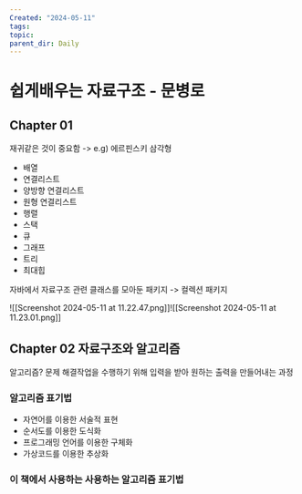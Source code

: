 ```yaml
---
Created: "2024-05-11"
tags: 
topic: 
parent_dir: Daily
---
```

# 쉽게배우는 자료구조 - 문병로
## Chapter 01
재귀같은 것이 중요함 -> e.g) 에르핀스키 삼각형

- 배열
- 연결리스트
- 양방향 연결리스트
- 원형 연결리스트
- 행렬
- 스택
- 큐
- 그래프
- 트리
- 최대힙

자바에서 자료구조 관련 클래스를 모아둔 패키지 -> 컬렉션 패키지

![[Screenshot 2024-05-11 at 11.22.47.png]]![[Screenshot 2024-05-11 at 11.23.01.png]]

## Chapter 02 자료구조와 알고리즘
알고리즘? 문제 해결작업을 수행하기 위해 입력을 받아 원하는 출력을 만들어내는 과정
### 알고리즘 표기법
- 자연어를 이용한 서술적 표현
- 순서도를 이용한 도식화
- 프로그래밍 언어를 이용한 구체화
- 가상코드를 이용한 추상화
### 이 책에서 사용하는 사용하는 알고리즘 표기법